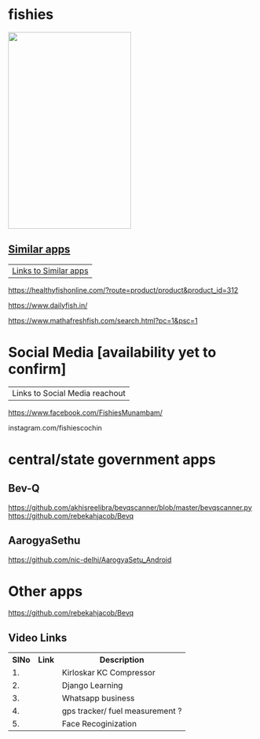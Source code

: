 # fishies



<a href="http://www.pidramble.com"><img src="https://github.com/EtricKombat/fishies/blob/master/docs/pics/fishes_logo.jpeg" width="250" height="400"> 
  
  
  
 


## Similar apps
<table>
  <tr><td>
Links to Similar apps
</td></tr>
</table>

https://healthyfishonline.com/?route=product/product&product_id=312

https://www.dailyfish.in/

https://www.mathafreshfish.com/search.html?pc=1&psc=1


# Social Media [availability yet to confirm]

<table>
  <tr><td>
Links to Social Media reachout
</td></tr>
</table>

https://www.facebook.com/FishiesMunambam/

instagram.com/fishiescochin

# central/state government apps
## Bev-Q

https://github.com/akhisreelibra/bevqscanner/blob/master/bevqscanner.py
https://github.com/rebekahjacob/Bevq

## AarogyaSethu
https://github.com/nic-delhi/AarogyaSetu_Android

# Other apps
https://github.com/rebekahjacob/Bevq

## Video Links

<table>
   <tr><th>SlNo</th><th>Link </th><th>Description</th></tr>
   <tr><td>1.</td><td><a href=""></a></td><td>Kirloskar KC Compressor 
</td></tr>
  <tr><td>2.</td><td><a href=""></a></td><td>Django Learning</td></tr>
  <tr><td>3.</td><td><a href=""></a></td><td>Whatsapp business</td></tr>
  <tr><td>4.</td><td><a href=""></a></td><td>gps tracker/ fuel measurement ?</td></tr>
   <tr><td>5.</td><td><a href=""></a></td><td>Face Recoginization</td></tr>
</table>

  





